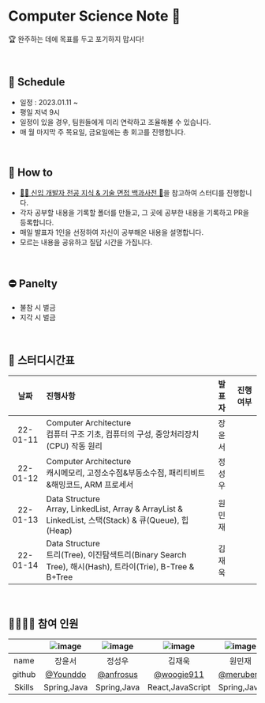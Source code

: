 # Computer Science Note 💛   
🏆 완주하는 데에 목표를 두고 포기하지 맙시다!

<br>

## 📆 Schedule
* 일정 : 2023.01.11 ~ 
* 평일 저녁 9시
* 일정이 있을 경우, 팀원들에게 미리 연락하고 조율해볼 수 있습니다.
* 매 월 마지막 주 목요일, 금요일에는 총 회고를 진행합니다.

<br>

## 📃 How to 
* [👶🏻 신입 개발자 전공 지식 & 기술 면접 백과사전 📖](https://github.com/gyoogle/tech-interview-for-developer)을 참고하여 스터디를 진행합니다.
* 각자 공부할 내용을 기록할 폴더를 만들고, 그 곳에 공부한 내용을 기록하고 PR을 등록합니다.
* 매일 발표자 1인을 선정하여 자신이 공부해온 내용을 설명합니다. 
* 모르는 내용을 공유하고 질답 시간을 가집니다.

<br>

## ⛔ Panelty
* 불참 시 벌금
* 지각 시 벌금

<br>

## 📌 스터디시간표
|날짜|진행사항|발표자|진행여부|
|:---:|:---|:---:|:---:|
|22-01-11|Computer Architecture <br> 컴퓨터 구조 기초, 컴퓨터의 구성, 중앙처리장치(CPU) 작동 원리 |장윤서||
|22-01-12|Computer Architecture <br> 캐시메모리, 고정소수점&부동소수점, 패리티비트&해밍코드, ARM 프로세서 |정성우||
|22-01-13|Data Structure <br> Array, LinkedList, Array & ArrayList & LinkedList, 스택(Stack) & 큐(Queue), 힙(Heap) |원민재||
|22-01-14|Data Structure <br> 트리(Tree), 이진탐색트리(Binary Search Tree), 해시(Hash), 트라이(Trie), B-Tree & B+Tree |김재욱||

<br>

## 👨‍👩‍👧‍👧 참여 인원

||![image](https://user-images.githubusercontent.com/99253403/211563396-1939db91-d2cb-4d57-a51d-5f388cc86b1e.png)|![image](https://user-images.githubusercontent.com/99253403/211563364-98d1cfa8-f1e4-46cd-a823-c9603e266dc2.png)|![image](https://user-images.githubusercontent.com/99253403/211563333-3fb8c5f0-3aac-49d2-99fe-b77f73d129f0.png)|![image](https://user-images.githubusercontent.com/99253403/211563287-77877c84-2ca6-4af6-a907-7b76f7b9d5cf.png)|
|:---:|:---:|:---:|:---:|:---:|
|name|장윤서|정성우|김재욱|원민재|
|github|[@Younddo](https://github.com/Younddo)|[@anfrosus](https://github.com/anfrosus)|[@woogie911](https://github.com/WooGie911)|[@meruberu](https://github.com/meruberu)|
|Skills|Spring,Java|Spring,Java|React,JavaScript|Spring,Java|

